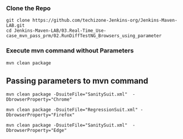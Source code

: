 ### Clone the Repo
```
git clone https://github.com/techizone-Jenkins-org/Jenkins-Maven-LAB.git
cd Jenkins-Maven-LAB/03.Real-Time_Use-case_mvn_pass_prm/02.RunDiffTestNG_Browsers_using_parameter
```

### Execute mvn command without Parameters
```
mvn clean package
```

## Passing parameters to mvn command
```
mvn clean package -DsuiteFile="SanitySuit.xml"  -DbrowserProperty="Chrome"

mvn clean package -DsuiteFile="RegressionSuit.xml" -DbrowserProperty="Firefox"

mvn clean package -DsuiteFile="SanitySuit.xml"  -DbrowserProperty="Edge"
```
